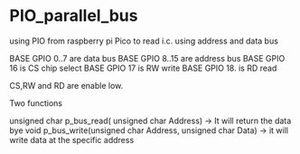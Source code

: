 # PIO_parallel_bus
using PIO from raspberry pi Pico to read i.c. using address and data bus 

BASE GPIO 0..7  are data bus
BASE GPIO 8..15 are address bus
BASE GPIO 16  is CS chip select
BASE GPIO 17  is RW write 
BASE GPIO 18. is RD read

CS,RW and RD are enable low.


Two functions

unsigned char p_bus_read( unsigned char Address) -> It will return the data bye
void p_bus_write(unsigned char Address, unsigned char Data) -> it will write data at the specific address

